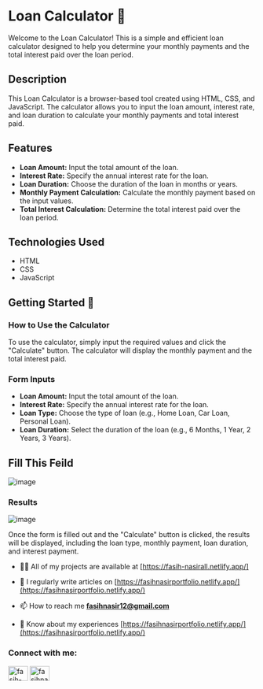 # Loan Calculator 📱

Welcome to the Loan Calculator! This is a simple and efficient loan calculator designed to help you determine your monthly payments and the total interest paid over the loan period.

## Description

This Loan Calculator is a browser-based tool created using HTML, CSS, and JavaScript. The calculator allows you to input the loan amount, interest rate, and loan duration to calculate your monthly payments and total interest paid.

## Features

- **Loan Amount:** Input the total amount of the loan.
- **Interest Rate:** Specify the annual interest rate for the loan.
- **Loan Duration:** Choose the duration of the loan in months or years.
- **Monthly Payment Calculation:** Calculate the monthly payment based on the input values.
- **Total Interest Calculation:** Determine the total interest paid over the loan period.




## Technologies Used

- HTML
- CSS
- JavaScript

## Getting Started 🚀

### How to Use the Calculator

To use the calculator, simply input the required values and click the "Calculate" button. The calculator will display the monthly payment and the total interest paid.

### Form Inputs

- **Loan Amount:** Input the total amount of the loan.
- **Interest Rate:** Specify the annual interest rate for the loan.
- **Loan Type:** Choose the type of loan (e.g., Home Loan, Car Loan, Personal Loan).
- **Loan Duration:** Select the duration of the loan (e.g., 6 Months, 1 Year, 2 Years, 3 Years).
## Fill This Feild
![image](https://github.com/user-attachments/assets/d4924535-a345-40ba-bfcc-e50c9f2faab5)

### Results
![image](https://github.com/user-attachments/assets/81bf8aa9-a663-4639-8ce1-3c8dbbc47b87)

Once the form is filled out and the "Calculate" button is clicked, the results will be displayed, including the loan type, monthly payment, loan duration, and interest payment.


- 👨‍💻 All of my projects are available at [https://fasih-nasirall.netlify.app/]

- 📝 I regularly write articles on [https://fasihnasirportfolio.netlify.app/](https://fasihnasirportfolio.netlify.app/)

- 📫 How to reach me **fasihnasir12@gmail.com**

- 📄 Know about my experiences [https://fasihnasirportfolio.netlify.app/](https://fasihnasirportfolio.netlify.app/)

<h3 align="left">Connect with me:</h3>
<p align="left">
<a href="https://www.linkedin.com/in/fasih-nasir-830959252/" target="blank"><img align="center" src="https://raw.githubusercontent.com/rahuldkjain/github-profile-readme-generator/master/src/images/icons/Social/linked-in-alt.svg" alt="fasih-nasir" height="30" width="40" /></a>
<a href="https://www.facebook.com/profile.php?id=61550661127214&__cft__[0]=AZXhjvf3WTk2ymE3m0SfWANLefMQhtPC-dUiYAgllgPpEtD5IDZ-5olzVV_X2I3tHIC3_nPRlKFwAAzYgkH0Uz7Xm3TmGwHsUUWF9MGbo1D64JfpL6_NaA22nqgxLDE7tYGkUZwRaQItx4eQAW09B08CgUzgQrZm3-9_7N6fTTHocl3wb_4i1QsqIWlx-6nayx0&__tn__=-]C%2CP-R" target="blank"><img align="center" src="https://raw.githubusercontent.com/rahuldkjain/github-profile-readme-generator/master/src/images/icons/Social/facebook.svg" alt="fasihnasir" height="30" width="40" /></a>
</p>
